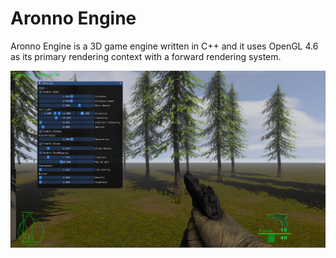# Aronno Engine
 Aronno Engine is a 3D game engine written in C++ and it uses OpenGL 4.6 as its primary rendering context with a forward rendering system.

![preview](media/demo-1.png)

